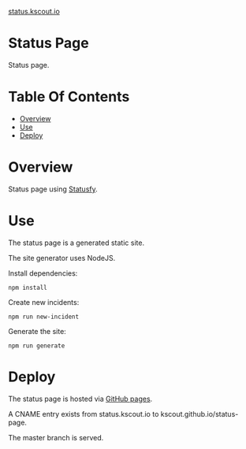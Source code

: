 [status.kscout.io](https://status.kscout.io)

# Status Page
Status page.

# Table Of Contents
- [Overview](#overview)
- [Use](#use)
- [Deploy](#deploy)

# Overview
Status page using [Statusfy](https://statusfy.co/).

# Use
The status page is a generated static site.  

The site generator uses NodeJS.

Install dependencies:

```
npm install
```

Create new incidents:

```
npm run new-incident
```

Generate the site:

```
npm run generate
```

# Deploy
The status page is hosted via [GitHub pages](https://pages.github.com/).

A CNAME entry exists from status.kscout.io to kscout.github.io/status-page.

The master branch is served.
